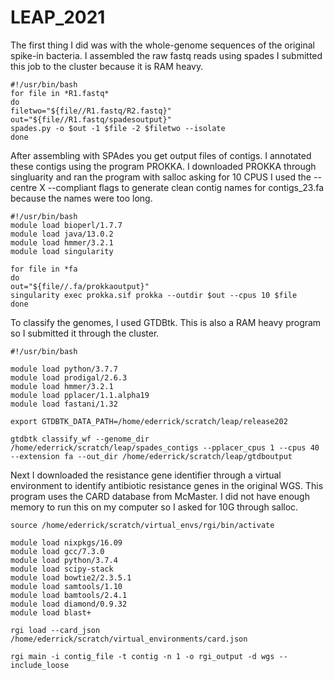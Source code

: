 # LEAP_2021

The first thing I did was with the whole-genome sequences of the original spike-in bacteria.
I assembled the raw fastq reads using spades 
I submitted this job to the cluster because it is RAM heavy.

	#!/usr/bin/bash
	for file in *R1.fastq*
	do
	filetwo="${file//R1.fastq/R2.fastq}"
	out="${file//R1.fastq/spadesoutput}"
	spades.py -o $out -1 $file -2 $filetwo --isolate
	done

After assembling with SPAdes you get output files of contigs.
I annotated these contigs using the program PROKKA.
I downloaded PROKKA through singluarity and ran the program with salloc asking for 10 CPUS
I used the --centre X --compliant flags to generate clean contig names for contigs_23.fa because the names were too long.

	#!/usr/bin/bash
	module load bioperl/1.7.7
	module load java/13.0.2
	module load hmmer/3.2.1
	module load singularity

	for file in *fa 
	do
	out="${file//.fa/prokkaoutput}"
	singularity exec prokka.sif prokka --outdir $out --cpus 10 $file
	done

To classify the genomes, I used GTDBtk. This is also a RAM heavy program so I submitted it through the cluster.


	#!/usr/bin/bash
	
	module load python/3.7.7
	module load prodigal/2.6.3
	module load hmmer/3.2.1
	module load pplacer/1.1.alpha19
	module load fastani/1.32

	export GTDBTK_DATA_PATH=/home/ederrick/scratch/leap/release202

	gtdbtk classify_wf --genome_dir /home/ederrick/scratch/leap/spades_contigs --pplacer_cpus 1 --cpus 40 --extension fa --out_dir /home/ederrick/scratch/leap/gtdboutput


Next I downloaded the resistance gene identifier through a virtual environment to identify antibiotic resistance genes in the original WGS. This program uses the
CARD database from McMaster.
I did not have enough memory to run this on my computer so I asked for 10G through salloc.


	source /home/ederrick/scratch/virtual_envs/rgi/bin/activate
	
	module load nixpkgs/16.09
	module load gcc/7.3.0
	module load python/3.7.4
	module load scipy-stack
	module load bowtie2/2.3.5.1 
	module load samtools/1.10
	module load bamtools/2.4.1 
	module load diamond/0.9.32
	module load blast+

	rgi load --card_json /home/ederrick/scratch/virtual_environments/card.json

	rgi main -i contig_file -t contig -n 1 -o rgi_output -d wgs --include_loose
